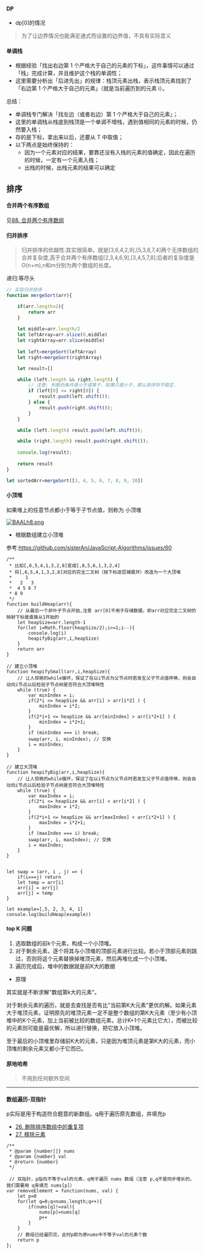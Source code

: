 #### DP
* dp[0]的情况
> 为了让边界情况也能满足通式而设置的边界值，不具有实际意义

#### 单调栈
* 根据经验「找出右边第 1 个严格大于自己的元素的下标」，这件事情可以通过「栈」完成计算，并且维护这个栈的单调性；
* 这里需要分析出「后进先出」的规律：栈顶元素出栈，表示栈顶元素找到了「右边第 1 个严格大于自己的元素」（就是当前遍历到的元素 i）。

总结：

  * 单调栈专门解决「找左边（或者右边）第 1 个严格大于自己的元素」；
  * 这里的单调栈从栈底到栈顶是一个单调不增栈，遇到值相同的元素的时候，仍然要入栈；
  * 存的是下标，拿出来以后，还要从 T 中取值；
  * 以下两点是始终保持的：
    * 因为一个元素对应的结果，要靠还没有入栈的元素的值确定，因此在遍历的时候，一定有一个元素入栈；
    * 出栈的时候，出栈元素的结果可以确定

## 排序

#### 合并两个有序数组
见[88. 合并两个有序数组](https://github.com/Hanqing1996/Leetcode/blob/master/js/88.%20%E5%90%88%E5%B9%B6%E4%B8%A4%E4%B8%AA%E6%9C%89%E5%BA%8F%E6%95%B0%E7%BB%84%E3%80%90%E5%8E%9F%E5%9C%B0%E6%8E%92%E5%BA%8F%E3%80%91.js)

#### 归并排序
> 归并排序的优越性:其实很简单。就是[3,6,4,2,9],[5,3,8,7,4]两个无序数组的合并复杂度,高于合并两个有序数组[2,3,4,6,9],[3,4,5,7,8];后者的复杂度是O(n+m),n和m分别为两个数组的长度。

递归:等尽头
```js
// 实现归并排序
function mergeSort(arr){

    if(arr.length<2){
        return arr
    }
    
    let middle=arr.length/2
    let leftArray=arr.slice(0,middle)
    let rightArray=arr.slice(middle)
    
    let left=mergeSort(leftArray)
    let right=mergeSort(rightArray)

    let result=[]

	while (left.length && right.length) {
		// 注意: 判断的条件是小于或等于，如果只是小于，那么排序将不稳定.
		if (left[0] <= right[0]) {
			result.push(left.shift());
		} else {
			result.push(right.shift());
		}
	}

	while (left.length) result.push(left.shift());

	while (right.length) result.push(right.shift());
    
    console.log(result);
    
    return result
}

let sortedArr=mergeSort([3, 4, 5, 6, 7, 8, 9, 10])
```

#### 小顶堆
如果堆上的任意节点都小于等于子节点值，则称为 小顶堆

[![BAALh8.png](https://s1.ax1x.com/2020/10/23/BAALh8.png)](https://imgchr.com/i/BAALh8)



* 根据数组建立小顶堆

参考:https://github.com/sisterAn/JavaScript-Algorithms/issues/60
```
/**
 * 比如[,6,5,4,1,3,2,8]变成[,8,5,6,1,3,2,4]
 * 将[,6,5,4,1,3,2,8]对应的完全二叉树（按下标逐层铺展开）改造为一个大顶堆
 *     1
 *   2   3
 *  4 5 6 7
 * 8 9
 */
function buildHeap(arr){
    // 从最后一个非叶子节点开始,注意 arr[0]不用于存储数据，即arr对应完全二叉树的映射下标是直接从1开始的
    let heapSize=arr.length-1
    for(let i=Math.floor(heapSize/2);i>=1;i--){
        console.log(i)
        heapifyBig(arr,i,heapSize)
    }
    return arr
}

// 建立小顶堆
function heapifySmall(arr,i,heapSize){
    // 让人惊艳的while循环，保证了在以i节点为父节点时若发生父子节点值呼唤，则会自动向i节点以后检验子节点树是否符合大顶堆特性
    while (true) {
        var minIndex = i;
        if(2*i <= heapSize && arr[i] > arr[i*2] ) {
            minIndex = i*2;
        }
        if(2*i+1 <= heapSize && arr[minIndex] > arr[i*2+1] ) {
            minIndex = i*2+1;
        }
        if (minIndex === i) break;
        swap(arr, i, minIndex); // 交换 
        i = minIndex; 
    }
}

// 建立大顶堆
function heapifyBig(arr,i,heapSize){
    // 让人惊艳的while循环，保证了在以i节点为父节点时若发生父子节点值呼唤，则会自动向i节点以后检验子节点树是否符合大顶堆特性
    while (true) {
        var maxIndex = i;
        if(2*i <= heapSize && arr[i] < arr[i*2] ) {
            maxIndex = i*2;
        }
        if(2*i+1 <= heapSize && arr[maxIndex] < arr[i*2+1] ) {
            maxIndex = i*2+1;
        }
        if (maxIndex === i) break;
        swap(arr, i, maxIndex); // 交换 
        i = maxIndex; 
    }
}


let swap = (arr, i , j) => {
    if(i===j) return
    let temp = arr[i]
    arr[i] = arr[j]
    arr[j] = temp
}

let example=[,5, 2, 3, 4, 1]
console.log(buildHeap(example))
```



#### top K 问题

1. 选取数组的前k个元素，构成一个小顶堆。
2. 对于剩余元素，逐个将其与小顶堆的顶部元素进行比较。若小于顶部元素则跳过，否则将这个元素替换掉堆顶元素，然后再堆化成一个小顶堆。
3. 遍历完成后，堆中的数据就是前K大的数据

* 原理

其实就是不断求解"数组第k大的元素"。

对于剩余元素的遍历，就是去查找是否有比"当前第K大元素"更优的解。如果元素大于堆顶元素，证明原先的堆顶元素一定不是整个数组的第K大元素（至少有小顶堆中的K个元素，加上当前被比较的数组元素，总计K+1个元素比它大），而被比较的元素则可能是最优解，所以进行替换，把它放入小顶堆。

至于最后的小顶堆里存储前K大的元素，只是因为堆顶元素是第K大的元素，而小顶堆的剩余元素又都小于它而已。




#### 原地哈希
> 不用到任何额外空间
---
#### 数组遍历-双指针
p实际是用于构造符合题意的新数组。q用于遍历原先数组，并填充p
* [26. 删除排序数组中的重复项](https://github.com/Hanqing1996/Leetcode/blob/master/js/26.%20%E5%88%A0%E9%99%A4%E6%8E%92%E5%BA%8F%E6%95%B0%E7%BB%84%E4%B8%AD%E7%9A%84%E9%87%8D%E5%A4%8D%E9%A1%B9%E3%80%90%E6%95%B0%E7%BB%84%E9%81%8D%E5%8E%86-%E5%8F%8C%E6%8C%87%E9%92%88%E3%80%91.js)
* [27. 移除元素](https://github.com/Hanqing1996/Leetcode/blob/master/js/27.%20%E7%A7%BB%E9%99%A4%E5%85%83%E7%B4%A0%E3%80%90%E6%95%B0%E7%BB%84%E9%81%8D%E5%8E%86-%E5%8F%8C%E6%8C%87%E9%92%88%E3%80%91.js)
```
/**
 * @param {number[]} nums
 * @param {number} val
 * @return {number}
 */

 // 双指针，p指向不等于val的元素，q用于遍历 nums 数组（注意 p,q不是同步增长的，我们需要用 q来填充 nums[p]）
var removeElement = function(nums, val) {
    let p=0
    for(let q=0;q<nums.length;q++){
        if(nums[q]!=val){
            nums[p]=nums[q]
            p++
        }
    }
    // 数组已经遍历完，此时p即为原nums中不等于val的元素个数
    return p
};

```
